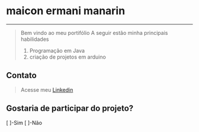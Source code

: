 # maicon ermani manarin
---
> Bem vindo ao meu portifólio
>A seguir estão minha principais habilidades
>
> 1. Programação em Java
> 1. criação de projetos em arduino

## Contato

> Acesse meu [Linkedin](HTTPS://www.linkedin.com/in/maicon2024/)


## Gostaria de participar do projeto?

[ ]-Sim
[ ]-Não
